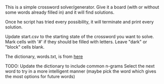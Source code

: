 This is a simple crossword solver/generator. Give it a board (with or without some words already filled in) and it will find solutions.

Once he script has tried every possibility, it will terminate and print every solution.

Update start.csv to the starting state of the crossword you want to solve.
	Mark cells with '#' if they should be filled with letters.
	Leave "dark" or "block" cells blank.

The dictionary, words.txt, is from [here](https://raw.githubusercontent.com/redbo/scrabble/master/dictionary.txt)

TODO:
	Update the dictionary to include common n-grams
	Select the next word to try in a more intelligent manner (maybe pick the word which gives the most options for future words)
